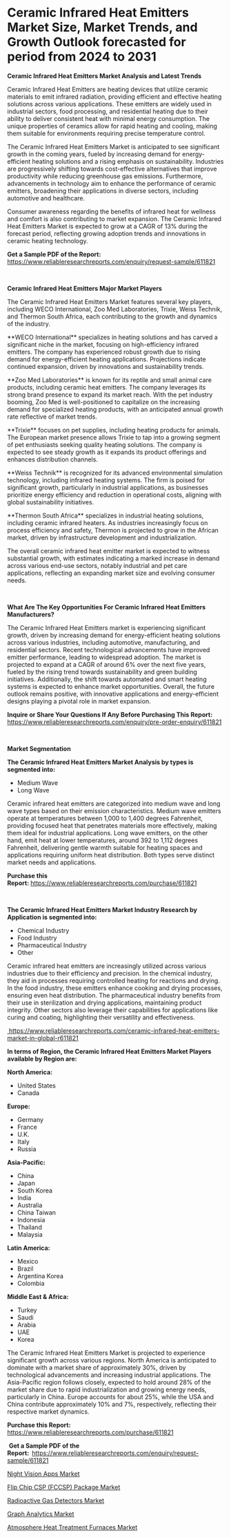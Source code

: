 <p><h1>Ceramic Infrared Heat Emitters Market Size, Market Trends, and Growth Outlook forecasted for period from 2024 to 2031</h1></p><p><strong>Ceramic Infrared Heat Emitters Market Analysis and Latest Trends</strong></p>
<p><p>Ceramic Infrared Heat Emitters are heating devices that utilize ceramic materials to emit infrared radiation, providing efficient and effective heating solutions across various applications. These emitters are widely used in industrial sectors, food processing, and residential heating due to their ability to deliver consistent heat with minimal energy consumption. The unique properties of ceramics allow for rapid heating and cooling, making them suitable for environments requiring precise temperature control.</p><p>The Ceramic Infrared Heat Emitters Market is anticipated to see significant growth in the coming years, fueled by increasing demand for energy-efficient heating solutions and a rising emphasis on sustainability. Industries are progressively shifting towards cost-effective alternatives that improve productivity while reducing greenhouse gas emissions. Furthermore, advancements in technology aim to enhance the performance of ceramic emitters, broadening their applications in diverse sectors, including automotive and healthcare.</p><p>Consumer awareness regarding the benefits of infrared heat for wellness and comfort is also contributing to market expansion. The Ceramic Infrared Heat Emitters Market is expected to grow at a CAGR of 13% during the forecast period, reflecting growing adoption trends and innovations in ceramic heating technology.</p></p>
<p><strong>Get a Sample PDF of the Report:&nbsp;</strong> <a href="https://www.reliableresearchreports.com/enquiry/request-sample/611821?utm_campaign=13&utm_medium=2&utm_source=Github&utm_content=ia&utm_term=29092024&utm_id=ceramic-infrared-heat-emitters">https://www.reliableresearchreports.com/enquiry/request-sample/611821</a></p>
<p>&nbsp;</p>
<p><strong>Ceramic Infrared Heat Emitters Major Market Players</strong></p>
<p><p>The Ceramic Infrared Heat Emitters Market features several key players, including WECO International, Zoo Med Laboratories, Trixie, Weiss Technik, and Thermon South Africa, each contributing to the growth and dynamics of the industry.</p><p>**WECO International** specializes in heating solutions and has carved a significant niche in the market, focusing on high-efficiency infrared emitters. The company has experienced robust growth due to rising demand for energy-efficient heating applications. Projections indicate continued expansion, driven by innovations and sustainability trends.</p><p>**Zoo Med Laboratories** is known for its reptile and small animal care products, including ceramic heat emitters. The company leverages its strong brand presence to expand its market reach. With the pet industry booming, Zoo Med is well-positioned to capitalize on the increasing demand for specialized heating products, with an anticipated annual growth rate reflective of market trends.</p><p>**Trixie** focuses on pet supplies, including heating products for animals. The European market presence allows Trixie to tap into a growing segment of pet enthusiasts seeking quality heating solutions. The company is expected to see steady growth as it expands its product offerings and enhances distribution channels.</p><p>**Weiss Technik** is recognized for its advanced environmental simulation technology, including infrared heating systems. The firm is poised for significant growth, particularly in industrial applications, as businesses prioritize energy efficiency and reduction in operational costs, aligning with global sustainability initiatives.</p><p>**Thermon South Africa** specializes in industrial heating solutions, including ceramic infrared heaters. As industries increasingly focus on process efficiency and safety, Thermon is projected to grow in the African market, driven by infrastructure development and industrialization.</p><p>The overall ceramic infrared heat emitter market is expected to witness substantial growth, with estimates indicating a marked increase in demand across various end-use sectors, notably industrial and pet care applications, reflecting an expanding market size and evolving consumer needs.</p></p>
<p>&nbsp;</p>
<p><strong>What Are The Key Opportunities For Ceramic Infrared Heat Emitters Manufacturers?</strong></p>
<p><p>The Ceramic Infrared Heat Emitters market is experiencing significant growth, driven by increasing demand for energy-efficient heating solutions across various industries, including automotive, manufacturing, and residential sectors. Recent technological advancements have improved emitter performance, leading to widespread adoption. The market is projected to expand at a CAGR of around 6% over the next five years, fueled by the rising trend towards sustainability and green building initiatives. Additionally, the shift towards automated and smart heating systems is expected to enhance market opportunities. Overall, the future outlook remains positive, with innovative applications and energy-efficient designs playing a pivotal role in market expansion.</p></p>
<p><strong>Inquire or Share Your Questions If Any Before Purchasing This Report:</strong> <a href="https://www.reliableresearchreports.com/enquiry/pre-order-enquiry/611821?utm_campaign=13&utm_medium=2&utm_source=Github&utm_content=ia&utm_term=29092024&utm_id=ceramic-infrared-heat-emitters">https://www.reliableresearchreports.com/enquiry/pre-order-enquiry/611821</a></p>
<p>&nbsp;</p>
<p><strong>Market Segmentation</strong></p>
<p><strong>The Ceramic Infrared Heat Emitters Market Analysis by types is segmented into:</strong></p>
<p><ul><li>Medium Wave</li><li>Long Wave</li></ul></p>
<p><p>Ceramic infrared heat emitters are categorized into medium wave and long wave types based on their emission characteristics. Medium wave emitters operate at temperatures between 1,000 to 1,400 degrees Fahrenheit, providing focused heat that penetrates materials more effectively, making them ideal for industrial applications. Long wave emitters, on the other hand, emit heat at lower temperatures, around 392 to 1,112 degrees Fahrenheit, delivering gentle warmth suitable for heating spaces and applications requiring uniform heat distribution. Both types serve distinct market needs and applications.</p></p>
<p><strong>Purchase this Report:&nbsp;</strong><a href="https://www.reliableresearchreports.com/purchase/611821?utm_campaign=13&utm_medium=2&utm_source=Github&utm_content=ia&utm_term=29092024&utm_id=ceramic-infrared-heat-emitters">https://www.reliableresearchreports.com/purchase/611821</a></p>
<p>&nbsp;</p>
<p><strong>The Ceramic Infrared Heat Emitters Market Industry Research by Application is segmented into:</strong></p>
<p><ul><li>Chemical Industry</li><li>Food Industry</li><li>Pharmaceutical Industry</li><li>Other</li></ul></p>
<p><p>Ceramic infrared heat emitters are increasingly utilized across various industries due to their efficiency and precision. In the chemical industry, they aid in processes requiring controlled heating for reactions and drying. In the food industry, these emitters enhance cooking and drying processes, ensuring even heat distribution. The pharmaceutical industry benefits from their use in sterilization and drying applications, maintaining product integrity. Other sectors also leverage their capabilities for applications like curing and coating, highlighting their versatility and effectiveness.</p></p>
<p><a href="https://www.reliableresearchreports.com/ceramic-infrared-heat-emitters-market-in-global-r611821?utm_campaign=13&utm_medium=2&utm_source=Github&utm_content=ia&utm_term=29092024&utm_id=ceramic-infrared-heat-emitters">&nbsp;https://www.reliableresearchreports.com/ceramic-infrared-heat-emitters-market-in-global-r611821</a></p>
<p><strong>In terms of Region, the Ceramic Infrared Heat Emitters Market Players available by Region are:</strong></p>
<p>
    <p> <strong> North America: </strong>
        <ul>
            <li>United States</li>
            <li>Canada</li>
        </ul>
        </p> 
    <p> <strong> Europe: </strong>
        <ul>
            <li>Germany</li>
            <li>France</li>
            <li>U.K.</li>
            <li>Italy</li>
            <li>Russia</li>
        </ul>
        </p> 
    <p> <strong> Asia-Pacific: </strong>
        <ul>
            <li>China</li>
            <li>Japan</li>
            <li>South Korea</li>
            <li>India</li>
            <li>Australia</li>
            <li>China Taiwan</li>
            <li>Indonesia</li>
            <li>Thailand</li>
            <li>Malaysia</li>
        </ul>
        </p> 
    <p> <strong> Latin America: </strong>
        <ul>
            <li>Mexico</li>
            <li>Brazil</li>
            <li>Argentina Korea</li>
            <li>Colombia</li>
        </ul>
        </p> 
    <p> <strong> Middle East & Africa: </strong>
        <ul>
            <li>Turkey</li>
            <li>Saudi</li>
            <li>Arabia</li>
            <li>UAE</li>
            <li>Korea</li>
        </ul>
    </p>
    </p>
<p><p>The Ceramic Infrared Heat Emitters Market is projected to experience significant growth across various regions. North America is anticipated to dominate with a market share of approximately 30%, driven by technological advancements and increasing industrial applications. The Asia-Pacific region follows closely, expected to hold around 28% of the market share due to rapid industrialization and growing energy needs, particularly in China. Europe accounts for about 25%, while the USA and China contribute approximately 10% and 7%, respectively, reflecting their respective market dynamics.</p></p>
<p><strong>Purchase this Report: </strong><a href="https://www.reliableresearchreports.com/purchase/611821?utm_campaign=13&utm_medium=2&utm_source=Github&utm_content=ia&utm_term=29092024&utm_id=ceramic-infrared-heat-emitters">https://www.reliableresearchreports.com/purchase/611821</a></p>
<p>&nbsp;<strong>Get a Sample PDF of the Report:&nbsp;&nbsp;</strong><a href="https://www.reliableresearchreports.com/enquiry/request-sample/611821?utm_campaign=13&utm_medium=2&utm_source=Github&utm_content=ia&utm_term=29092024&utm_id=ceramic-infrared-heat-emitters">https://www.reliableresearchreports.com/enquiry/request-sample/611821</a></p>
<p><strong></strong></p>
<p><p><a href="https://www.linkedin.com/pulse/future-insights-night-vision-apps-market-trends-regional-analysis-dbcae?utm_campaign=13&utm_medium=2&utm_source=Github&utm_content=ia&utm_term=29092024&utm_id=ceramic-infrared-heat-emitters">Night Vision Apps Market</a></p><p><a href="https://issuu.com/reportprime-2/docs/flip-chip-csp-fccsp-package-market-_d99f8c5d5933f1?utm_campaign=13&utm_medium=2&utm_source=Github&utm_content=ia&utm_term=29092024&utm_id=ceramic-infrared-heat-emitters">Flip Chip CSP (FCCSP) Package Market</a></p><p><a href="https://github.com/AbbasMahmud554/Market-Research-Report-List-1/blob/main/radioactive-gas-detectors-market.md?utm_campaign=13&utm_medium=2&utm_source=Github&utm_content=ia&utm_term=29092024&utm_id=ceramic-infrared-heat-emitters">Radioactive Gas Detectors Market</a></p><p><a href="https://www.linkedin.com/pulse/graph-analytics-market-growth-segmentation-regional-analysis-xqsre?utm_campaign=13&utm_medium=2&utm_source=Github&utm_content=ia&utm_term=29092024&utm_id=ceramic-infrared-heat-emitters">Graph Analytics Market</a></p><p><a href="https://github.com/GenaGaines34/Market-Research-Report-List-1/blob/main/atmosphere-heat-treatment-furnaces-market.md?utm_campaign=13&utm_medium=2&utm_source=Github&utm_content=ia&utm_term=29092024&utm_id=ceramic-infrared-heat-emitters">Atmosphere Heat Treatment Furnaces Market</a></p></p>